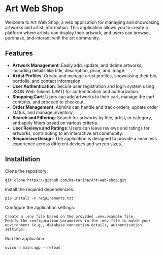 # Art Web Shop

Welcome to Art Web Shop, a web application for managing and showcasing artworks and artist information. This application allows you to create a platform where artists can display their artwork, and users can browse, purchase, and interact with the art community.

## Features

- **Artwork Management**: Easily add, update, and delete artworks, including details like title, description, price, and image.
- **Artist Profiles**: Create and manage artist profiles, showcasing their bio, portfolio, and contact information.
- **User Authentication**: Secure user registration and login system using JSON Web Tokens (JWT) for authentication and authorization.
- **Shopping Cart**: Users can add artworks to their cart, manage the cart contents, and proceed to checkout.
- **Order Management**: Admins can handle and track orders, update order status, and manage inventory.
- **Search and Filtering**: Search for artworks by title, artist, or category, and apply filters based on various criteria.
- **User Reviews and Ratings**: Users can leave reviews and ratings for artworks, contributing to an interactive art community.
- **Responsive Design**: The application is designed to provide a seamless experience across different devices and screen sizes.

## Installation

Clone the repository:

   ```git clone https://github.com/ka-tarina/Art-web-shop.git```

Install the required dependencies:

    pip install -r requirements.txt

Configure the application settings:

    Create a .env file based on the provided .env.example file.
    Modify the configuration parameters in the .env file to match your environment (e.g., database connection details, authentication settings).

Run the application:

    uvicorn main:app --reload

